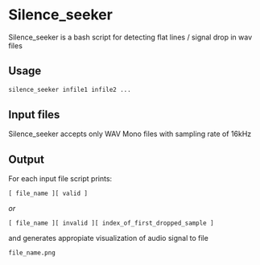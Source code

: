 # Silence_seeker

Silence_seeker is a bash script for detecting flat lines / signal drop in wav files

## Usage

```bash
silence_seeker infile1 infile2 ...
```

## Input files

Silence_seeker accepts only WAV Mono files with sampling rate of 16kHz

## Output

For each input file script prints:
```
[ file_name ][ valid ]
```
*or*
```
[ file_name ][ invalid ][ index_of_first_dropped_sample ]
```
and generates appropiate visualization of audio signal to file 
```
file_name.png
```

